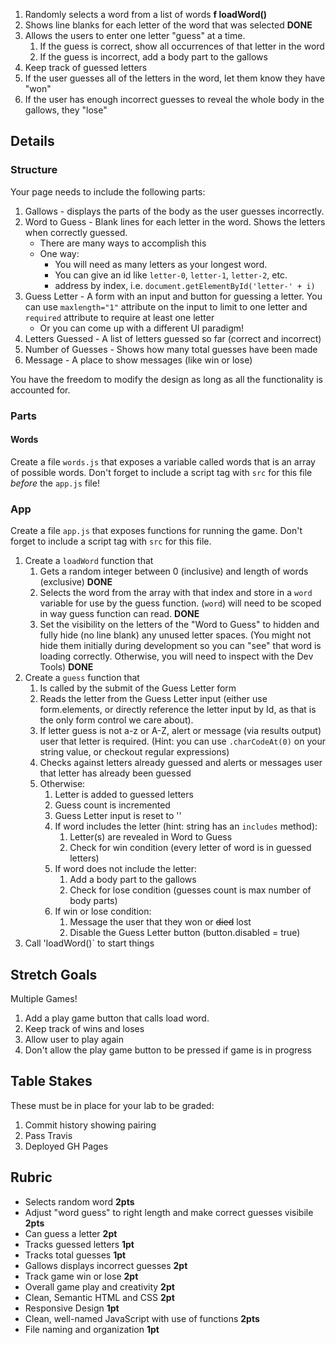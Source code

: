 
1. Randomly selects a word from a list of words **f loadWord()**
1. Shows line blanks for each letter of the word that was selected **DONE**
1. Allows the users to enter one letter "guess" at a time.
    1. If the guess is correct, show all occurrences of that letter in the word
    1. If the guess is incorrect, add a body part to the gallows
1. Keep track of guessed letters
1. If the user guesses all of the letters in the word, let them know they have "won"
1. If the user has enough incorrect guesses to reveal the whole body in the gallows, they "lose"

## Details

### Structure

Your page needs to include the following parts:

1. Gallows - displays the parts of the body as the user guesses incorrectly.
2. Word to Guess - Blank lines for each letter in the word. Shows the letters when correctly guessed.
    * There are many ways to accomplish this
    * One way:
        * You will need as many letters as your longest word.
        * You can give an id like `letter-0`, `letter-1`, `letter-2`, etc. 
        * address by index, i.e. `document.getElementById('letter-' + i)`
3. Guess Letter - A form with an input and button for guessing a letter. You can use `maxlength="1"` attribute on the input to limit to one letter and `required` attribute to require at least one letter
    * Or you can come up with a different UI paradigm!
4. Letters Guessed - A list of letters guessed so far (correct and incorrect)
5. Number of Guesses - Shows how many total guesses have been made
6. Message - A place to show messages (like win or lose)

You have the freedom to modify the design as long as all the functionality is accounted for.

### Parts

#### Words

Create a file `words.js` that exposes a variable called words that is an array of possible words. 
Don't forget to include a script tag with `src` for this file _before_ the `app.js` file!

### App

Create a file `app.js` that exposes functions for running the game. 
Don't forget to include a script tag with `src` for this file.

1. Create a `loadWord` function that 
    1. Gets a random integer between 0 (inclusive) and length of words (exclusive) **DONE**
    1. Selects the word from the array with that index and store in a `word` variable for use by the guess function. (`word`) will need to be scoped in way guess function can read. **DONE**
    1. Set the visibility on the letters of the "Word to Guess" to hidden and fully hide (no line blank) any unused letter spaces. (You might not hide them initially during development so you can "see" that word is loading correctly. Otherwise, you will need to inspect with the Dev Tools) **DONE**
1. Create a `guess` function that
    1. Is called by the submit of the Guess Letter form
    1. Reads the letter from the Guess Letter input (either use form.elements, or directly reference the letter input by Id, as that is the only form control we care about).
    1. If letter guess is not a-z or A-Z, alert or message (via results output) user that letter is required. (Hint:
    you can use `.charCodeAt(0)` on your string value, or checkout regular expressions)
    1. Checks against letters already guessed and alerts or messages user that letter has already
    been guessed
    1. Otherwise:
        1. Letter is added to guessed letters
        1. Guess count is incremented
        1. Guess Letter input is reset to ''
        1. If word includes the letter (hint: string has an `includes` method):
            1. Letter(s) are revealed in Word to Guess
            1. Check for win condition (every letter of word is in guessed letters)
        1. If word does not include the letter:
            1. Add a body part to the gallows
            1. Check for lose condition (guesses count is max number of body parts)
        1. If win or lose condition:
            1. Message the user that they won or ~~died~~ lost
            1. Disable the Guess Letter button (button.disabled = true)
1. Call 'loadWord()` to start things
            
## Stretch Goals

Multiple Games!

1. Add a play game button that calls load word.
1. Keep track of wins and loses
1. Allow user to play again
1. Don't allow the play game button to be pressed if game is in progress

## Table Stakes

These must be in place for your lab to be graded:

1. Commit history showing pairing
1. Pass Travis
1. Deployed GH Pages

## Rubric

* Selects random word **2pts**
* Adjust "word guess" to right length and make correct guesses visibile **2pts**
* Can guess a letter **2pt**
* Tracks guessed letters **1pt**
* Tracks total guesses **1pt**
* Gallows displays incorrect guesses **2pt**
* Track game win or lose **2pt**
* Overall game play and creativity **2pt**
* Clean, Semantic HTML and CSS **2pt**
* Responsive Design **1pt**
* Clean, well-named JavaScript with use of functions **2pts**
* File naming and organization **1pt**
